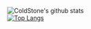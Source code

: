 ![ColdStone's github stats](https://github-readme-stats.vercel.app/api?username=xrr2016&show_icons=true&theme=dracula)  
[![Top Langs](https://github-readme-stats.vercel.app/api/top-langs/?username=xrr2016&layout=compact)](https://github.com/anuraghazra/github-readme-stats)
